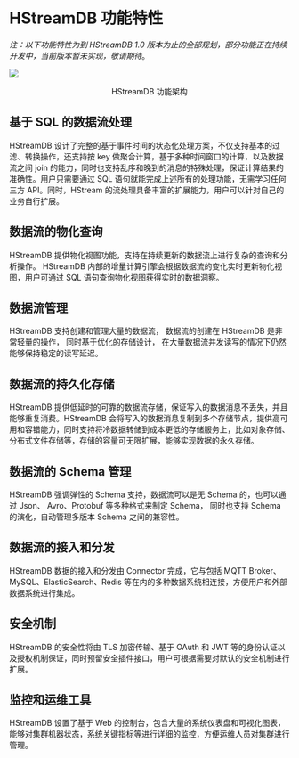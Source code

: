 # HStreamDB 功能特性

*注：以下功能特性为到 HStreamDB 1.0 版本为止的全部规划，部分功能正在持续开发中，当前版本暂未实现，敬请期待*。

![](https://static.emqx.net/images/ca810cdf1d13ffbc1fe15ce41daa1695.png)

<center>HStreamDB 功能架构</center>

## 基于 SQL 的数据流处理

HStreamDB 设计了完整的基于事件时间的状态化处理方案，不仅支持基本的过滤、转换操作，还支持按 key 做聚合计算，基于多种时间窗口的计算，以及数据流之间 join 的能力，同时也支持乱序和晚到的消息的特殊处理，保证计算结果的准确性。用户只需要通过 SQL 语句就能完成上述所有的处理功能，无需学习任何三方 API。同时，HStream 的流处理具备丰富的扩展能力，用户可以针对自己的业务自行扩展。

## 数据流的物化查询

HStreamDB 提供物化视图功能，支持在持续更新的数据流上进行复杂的查询和分析操作。 HStreamDB 内部的增量计算引擎会根据数据流的变化实时更新物化视图，用户可通过 SQL 语句查询物化视图获得实时的数据洞察。

## 数据流管理

HStreamDB 支持创建和管理大量的数据流， 数据流的创建在 HStreamDB 是非常轻量的操作， 同时基于优化的存储设计， 在大量数据流并发读写的情况下仍然能够保持稳定的读写延迟。

## 数据流的持久化存储

HStreamDB 提供低延时的可靠的数据流存储，保证写入的数据消息不丢失，并且能够重复消费。HStreamDB 会将写入的数据消息复制到多个存储节点，提供高可用和容错能力，同时支持将冷数据转储到成本更低的存储服务上，比如对象存储、分布式文件存储等，存储的容量可无限扩展，能够实现数据的永久存储。

## 数据流的 Schema 管理

HStreamDB 强调弹性的 Schema 支持，数据流可以是无 Schema 的，也可以通过 Json、 Avro、Protobuf 等多种格式来制定 Schema， 同时也支持 Schema 的演化，自动管理多版本 Schema 之间的兼容性。

## 数据流的接入和分发

HStreamDB 数据的接入和分发由 Connector 完成，它与包括 MQTT Broker、MySQL、ElasticSearch、Redis 等在内的多种数据系统相连接，方便用户和外部数据系统进行集成。

## 安全机制

HStreamDB 的安全性将由 TLS 加密传输、基于 OAuth 和 JWT 等的身份认证以及授权机制保证，同时预留安全插件接口，用户可根据需要对默认的安全机制进行扩展。

## 监控和运维工具

HStreamDB 设置了基于 Web 的控制台，包含大量的系统仪表盘和可视化图表， 能够对集群机器状态，系统关键指标等进行详细的监控，方便运维人员对集群进行管理。
